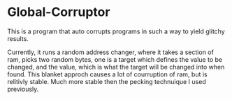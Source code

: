 # Global-Corruptor
This is a program that auto corrupts programs in such a way to yield glitchy results.

Currently, it runs a random address changer, where it takes a section of ram, picks two random bytes, one is a target which defines the value to be changed, and the value, which is what the target will be changed into when found.
This blanket approch causes a lot of courruption of ram, but is relitivly stable. Much more stable then the pecking technuique I used previously.
